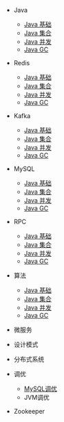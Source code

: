* Java

  - [Java 基础](./docs/b-1Java基础精选面试题解.md)
  - [Java 集合](./docs/b-2Java集合精选面试题解.md)
  - [Java 并发](./docs/b-3Java并发精选面试题解.md)
  - [Java GC](./docs/b-4JavaGC精选面试题解.md)

* Redis

    - [Java 基础](./docs/b-1Java基础精选面试题解.md)
    - [Java 集合](./docs/b-2Java集合精选面试题解.md)
    - [Java 并发](./docs/b-3Java并发精选面试题解.md)
    - [Java GC](./docs/b-4JavaGC精选面试题解.md)

* Kafka

    - [Java 基础](./docs/b-1Java基础精选面试题解.md)
    - [Java 集合](./docs/b-2Java集合精选面试题解.md)
    - [Java 并发](./docs/b-3Java并发精选面试题解.md)
    - [Java GC](./docs/b-4JavaGC精选面试题解.md)

* MySQL

    - [Java 基础](./docs/b-1Java基础精选面试题解.md)
    - [Java 集合](./docs/b-2Java集合精选面试题解.md)
    - [Java 并发](./docs/b-3Java并发精选面试题解.md)
    - [Java GC](./docs/b-4JavaGC精选面试题解.md)

* RPC

    - [Java 基础](./docs/b-1Java基础精选面试题解.md)
    - [Java 集合](./docs/b-2Java集合精选面试题解.md)
    - [Java 并发](./docs/b-3Java并发精选面试题解.md)
    - [Java GC](./docs/b-4JavaGC精选面试题解.md)

* 算法

    - [Java 基础](./docs/b-1Java基础精选面试题解.md)
    - [Java 集合](./docs/b-2Java集合精选面试题解.md)
    - [Java 并发](./docs/b-3Java并发精选面试题解.md)
    - [Java GC](./docs/b-4JavaGC精选面试题解.md)

* 微服务

* 设计模式

* 分布式系统

* 调优

    - [MySQL调优](/调优/MySQL调优/调优目录.md)
    - JVM调优

* Zookeeper

  

